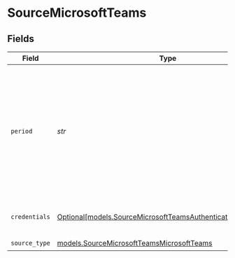 # SourceMicrosoftTeams


## Fields

| Field                                                                                                                                  | Type                                                                                                                                   | Required                                                                                                                               | Description                                                                                                                            | Example                                                                                                                                |
| -------------------------------------------------------------------------------------------------------------------------------------- | -------------------------------------------------------------------------------------------------------------------------------------- | -------------------------------------------------------------------------------------------------------------------------------------- | -------------------------------------------------------------------------------------------------------------------------------------- | -------------------------------------------------------------------------------------------------------------------------------------- |
| `period`                                                                                                                               | *str*                                                                                                                                  | :heavy_check_mark:                                                                                                                     | Specifies the length of time over which the Team Device Report stream is aggregated. The supported values are: D7, D30, D90, and D180. | D7                                                                                                                                     |
| `credentials`                                                                                                                          | [Optional[models.SourceMicrosoftTeamsAuthenticationMechanism]](../models/sourcemicrosoftteamsauthenticationmechanism.md)               | :heavy_minus_sign:                                                                                                                     | Choose how to authenticate to Microsoft                                                                                                |                                                                                                                                        |
| `source_type`                                                                                                                          | [models.SourceMicrosoftTeamsMicrosoftTeams](../models/sourcemicrosoftteamsmicrosoftteams.md)                                           | :heavy_check_mark:                                                                                                                     | N/A                                                                                                                                    |                                                                                                                                        |